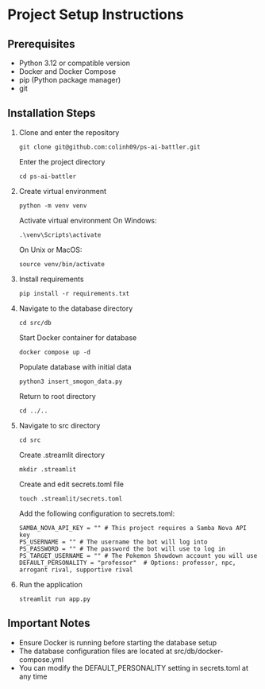# Project Setup Instructions

## Prerequisites
- Python 3.12 or compatible version
- Docker and Docker Compose
- pip (Python package manager)
- git

## Installation Steps

1. Clone and enter the repository
   ```
   git clone git@github.com:colinh09/ps-ai-battler.git
   ```
   
   Enter the project directory
   ```
   cd ps-ai-battler
   ```

2. Create virtual environment
   ```
   python -m venv venv
   ```

   Activate virtual environment
   On Windows:
   ```
   .\venv\Scripts\activate
   ```
   On Unix or MacOS:
   ```
   source venv/bin/activate
   ```

3. Install requirements
    ```
   pip install -r requirements.txt
   ```

4. Navigate to the database directory
   ```
   cd src/db
   ```
   
   Start Docker container for database
   ```
   docker compose up -d
   ```

   Populate database with initial data
   ```
   python3 insert_smogon_data.py
   ```

   Return to root directory
   ```
   cd ../..
   ```

5. Navigate to src directory
   ```
   cd src
   ```

   Create .streamlit directory
   ```
   mkdir .streamlit
   ```

   Create and edit secrets.toml file
   ```
   touch .streamlit/secrets.toml
   ```

   Add the following configuration to secrets.toml:
   ```
   SAMBA_NOVA_API_KEY = "" # This project requires a Samba Nova API key
   PS_USERNAME = "" # The username the bot will log into
   PS_PASSWORD = "" # The password the bot will use to log in
   PS_TARGET_USERNAME = "" # The Pokemon Showdown account you will use
   DEFAULT_PERSONALITY = "professor"  # Options: professor, npc, arrogant rival, supportive rival
   ```

6. Run the application
   ```
   streamlit run app.py
   ```
## Important Notes
- Ensure Docker is running before starting the database setup
- The database configuration files are located at src/db/docker-compose.yml
- You can modify the DEFAULT_PERSONALITY setting in secrets.toml at any time